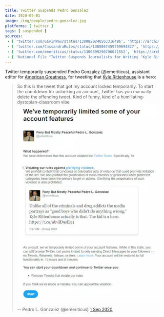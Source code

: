```yaml
---
title: Twitter Suspends Pedro Gonzalez
date: 2020-09-01
image: /img/people/pedro-gonzalez.jpg
platforms: [ twitter ]
tags: [ suspended ]
sources:
 - [ 'twitter.com/GavinWax/status/1300820240503316486', 'https://archive.is/AEMML' ]
 - [ 'twitter.com/CassandraRules/status/1300867459759693827', 'https://archive.is/TMVfY' ]
 - [ 'twitter.com/emeriticus/status/1300899290706071552', 'https://archive.is/Ov6Z8' ]
 - [ 'National File "Twitter Suspends Journalists for Writing ‘Kyle Rittenhouse Did Nothing Wrong’" by Jack Hadfield (3 Sep 2020)', 'https://archive.is/CmaP6' ]
---
```


Twitter temporarily suspended Pedro Gonzalez (@emeriticus), assistant editor
for [American Greatness](https://amgreatness.com/), for tweeting that [Kyle
Rittenhouse](/events/facebook-classifies-rittenhouse-self-defense-shooting-as-mass-murder/)
is a hero:
> So this is the tweet that got my account locked temporarily. To start the
> countdown for unlocking an account, Twitter has you manually delete the
> offending tweet. Kind of funny, kind of a humiliating-dystopian-classroom
> vibe [![](notice.jpg)](notice.jpg)
>
> -- Pedro L. Gonzalez (@emeriticus) [1 Sep 2020](https://archive.is/Ov6Z8)
